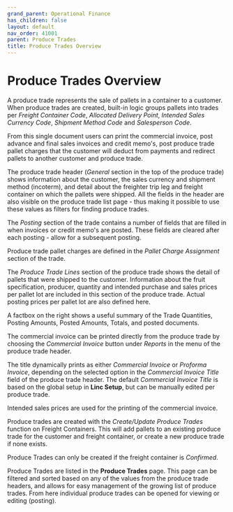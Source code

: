 ```yaml
---
grand_parent: Operational Finance
has_children: false
layout: default
nav_order: 41001
parent: Produce Trades
title: Produce Trades Overview
---
```


# Produce Trades Overview

A produce trade represents the sale of pallets in a container to a customer. When produce trades are created, built-in logic groups pallets into trades per *Freight Container Code*, *Allocated Delivery Point*, *Intended Sales Currency Code*, *Shipment Method Code* and *Salesperson Code*.

From this single document users can print the commercial invoice, post advance and final sales invoices and credit memo's, post produce trade pallet charges that the customer will deduct from payments and redirect pallets to another customer and produce trade.

The produce trade header (*General* section in the top of the produce trade) shows information about the customer, the sales currency and shipment method (incoterm), and detail about the freighter trip leg and freight container on which the pallets were shipped. All the fields in the header are also visible on the produce trade list page - thus making it possible to use these values as filters for finding produce trades.

The *Posting* section of the trade contains a number of fields that are filled in when invoices or credit memo's are posted. These fields are cleared after each posting - allow for a subsequent posting.

Produce trade pallet charges are defined in the *Pallet Charge Assignment* section of the trade.

The *Produce Trade Lines* section of the produce trade shows the detail of pallets that were shipped to the customer. Information about the fruit specification, producer, quantity and intended purchase and sales prices per pallet lot are included in this section of the produce trade. Actual posting prices per pallet lot are also defined here.

A factbox on the right shows a useful summary of the Trade Quantities, Posting Amounts, Posted Amounts, Totals, and posted documents.

The commercial invoice can be printed directly from the produce trade by choosing the *Commercial Invoice* button under *Reports* in the menu of the produce trade header.

The title dynamically prints as either *Commercial Invoice* or *Proforma Invoice*, depending on the selected option in the *Commercial Invoice Title* field of the produce trade header. The default *Commercial Invoice Title* is based on the global setup in **Linc Setup**, but can be manually edited per produce trade.

Intended sales prices are used for the printing of the commercial invoice.

Produce trades are created with the *Create/Update Produce Trades* function on Freight Containers. This will add pallets to an existing produce trade for the customer and freight container, or create a new produce trade if none exists.

Produce Trades can only be created if the freight container is *Confirmed*.

Produce Trades are listed in the **Produce Trades** page. This page can be filtered and sorted based on any of the values from the produce trade headers, and allows for easy management of the growing list of produce trades. From here individual produce trades can be opened for viewing or editing (posting).